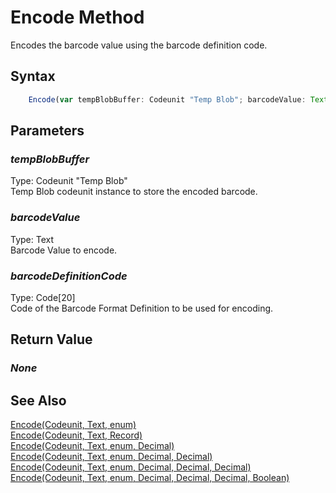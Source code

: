 # Encode Method
Encodes the barcode value using the barcode definition code.

## Syntax
```javascript
	Encode(var tempBlobBuffer: Codeunit "Temp Blob"; barcodeValue: Text; barcodeDefinitionCode: Code[20])
```

## Parameters
### *tempBlobBuffer*
Type: Codeunit "Temp Blob"<br/>
Temp Blob codeunit instance to store the encoded barcode.
### *barcodeValue*
Type: Text<br/>
Barcode Value to encode.
### *barcodeDefinitionCode*
Type: Code[20]<br/>
Code of the Barcode Format Definition to be used for encoding.

## Return Value
### *None*

## See Also
[Encode(Codeunit, Text, enum)](./encode1.md)<br />
[Encode(Codeunit, Text, Record)](./encode3.md)<br />
[Encode(Codeunit, Text, enum, Decimal)](./encode4.md)<br />
[Encode(Codeunit, Text, enum, Decimal, Decimal)](./encode5.md)<br />
[Encode(Codeunit, Text, enum, Decimal, Decimal, Decimal)](./encode6.md)<br />
[Encode(Codeunit, Text, enum, Decimal, Decimal, Decimal, Boolean)](./encode7.md)<br />
